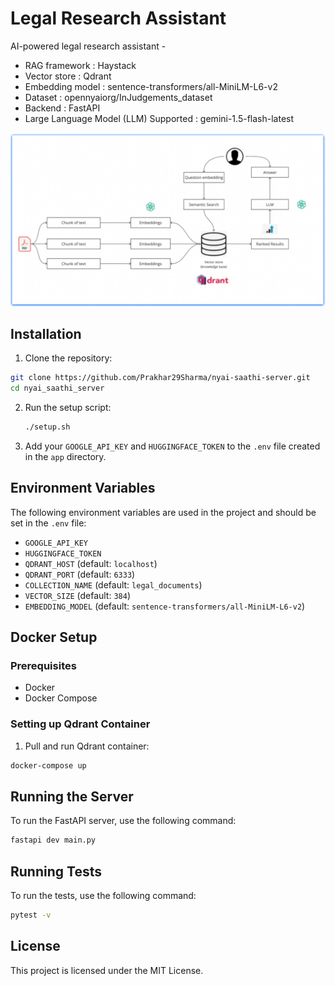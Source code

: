 # Legal Research Assistant

AI-powered legal research assistant - 
- RAG framework : Haystack
- Vector store : Qdrant
- Embedding model : sentence-transformers/all-MiniLM-L6-v2
- Dataset : opennyaiorg/InJudgements_dataset
- Backend : FastAPI
- Large Language Model (LLM) Supported : gemini-1.5-flash-latest

![system flow diagram](project_assets/system_flow.jpg)

## Installation

1. Clone the repository:
```bash
git clone https://github.com/Prakhar29Sharma/nyai-saathi-server.git
cd nyai_saathi_server
```

2. Run the setup script:
    ```bash
    ./setup.sh
    ```

3. Add your `GOOGLE_API_KEY` and `HUGGINGFACE_TOKEN` to the `.env` file created in the `app` directory.

## Environment Variables

The following environment variables are used in the project and should be set in the `.env` file:
- `GOOGLE_API_KEY`
- `HUGGINGFACE_TOKEN`
- `QDRANT_HOST` (default: `localhost`)
- `QDRANT_PORT` (default: `6333`)
- `COLLECTION_NAME` (default: `legal_documents`)
- `VECTOR_SIZE` (default: `384`)
- `EMBEDDING_MODEL` (default: `sentence-transformers/all-MiniLM-L6-v2`)

## Docker Setup

### Prerequisites
- Docker
- Docker Compose

### Setting up Qdrant Container

1. Pull and run Qdrant container:
```bash
docker-compose up
```

## Running the Server

To run the FastAPI server, use the following command:
```bash
fastapi dev main.py
```

## Running Tests

To run the tests, use the following command:
```bash
pytest -v
```

## License

This project is licensed under the MIT License.
